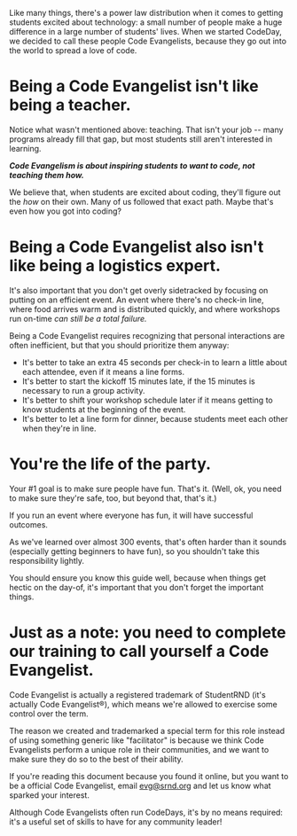 Like many things, there's a power law distribution when it comes to getting students excited about technology: a small number of people make a huge difference in a large number of students' lives. When we started CodeDay, we decided to call these people Code Evangelists, because they go out into the world to spread a love of code.

# Being a Code Evangelist isn't like being a teacher.

Notice what wasn't mentioned above: teaching. That isn't your job -- many programs already fill that gap, but most students still aren't interested in learning.

_**Code Evangelism is about inspiring students to want to code, not teaching them how.**_

We believe that, when students are excited about coding, they'll figure out the _how_ on their own. Many of us followed that exact path. Maybe that's even how you got into coding?

# Being a Code Evangelist also isn't like being a logistics expert.

It's also important that you don't get overly sidetracked by focusing on putting on an efficient event. An event where there's no check-in line, where food arrives warm and is distributed quickly, and where workshops run on-time _can still be a total failure._

Being a Code Evangelist requires recognizing that personal interactions are often inefficient, but that you should prioritize them anyway:

* It's better to take an extra 45 seconds per check-in to learn a little about each attendee, even if it means a line forms.
* It's better to start the kickoff 15 minutes late, if the 15 minutes is necessary to run a group activity.
* It's better to shift your workshop schedule later if it means getting to know students at the beginning of the event.
* It's better to let a line form for dinner, because students meet each other when they're in line.

# You're the life of the party.

Your \#1 goal is to make sure people have fun. That's it. \(Well, ok, you need to make sure they're safe, too, but beyond that, that's it.\)

If you run an event where everyone has fun, it will have successful outcomes.

As we've learned over almost 300 events, that's often harder than it sounds \(especially getting beginners to have fun\), so you shouldn't take this responsibility lightly.

You should ensure you know this guide well, because when things get hectic on the day-of, it's important that you don't forget the important things.

# Just as a note: you need to complete our training to call yourself a Code Evangelist.

Code Evangelist is actually a registered trademark of StudentRND (it's actually Code Evangelist®), which means we're allowed to exercise some control over the term.

The reason we created and trademarked a special term for this role instead of using something generic like "facilitator" is because we think Code Evangelists perform a unique role in their communities, and we want to make sure they do so to the best of their ability.

If you're reading this document because you found it online, but you want to be a official Code Evangelist, email evg@srnd.org and let us know what sparked your interest.

Although Code Evangelists often run CodeDays, it's by no means required: it's a useful set of skills to have for any community leader!